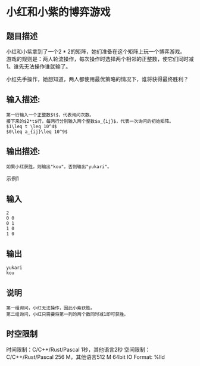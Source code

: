# 小红和小紫的博弈游戏

## 题目描述

小红和小紫拿到了一个$2*2$的矩阵，她们准备在这个矩阵上玩一个博弈游戏。  
游戏的规则是：两人轮流操作，每次操作时选择两个相邻的正整数，使它们同时减1。谁先无法操作谁就输了。  
  
小红先手操作，她想知道，两人都使用最优策略的情况下，谁将获得最终胜利？

## 输入描述:
    
    
    第一行输入一个正整数$t$，代表询问次数。  
    接下来的$2*t$行，每两行分别输入两个整数$a_{ij}$，代表一次询问的初始矩阵。  
    $1\leq t \leq 10^4$  
    $0\leq a_{ij}\leq 10^9$

## 输出描述:
    
    
    如果小红获胜，则输出"kou"。否则输出"yukari"。

示例1 

## 输入
    
    
    2
    0 0
    0 1
    1 0
    1 0

## 输出
    
    
    yukari
    kou

## 说明
    
    
    第一组询问，小红无法操作，因此小紫获胜。  
    第二组询问，小红只需要将第一列的两个数同时减1即可获胜。  
    


## 时空限制

时间限制：C/C++/Rust/Pascal 1秒，其他语言2秒
空间限制：C/C++/Rust/Pascal 256 M，其他语言512 M
64bit IO Format: %lld